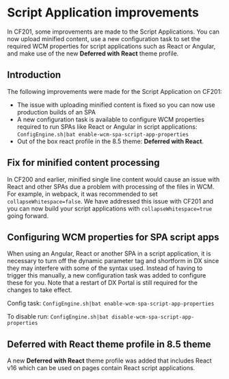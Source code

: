 # Script Application improvements

In CF201, some improvements are made to the Script Applications. You can now upload minified content, use a new configuration task to set the required WCM properties for script applications such as React or Angular, and make use of the new **Deferred with React** theme profile.

## Introduction

The following improvements were made for the Script Application on CF201:

-   The issue with uploading minified content is fixed so you can now use production builds of an SPA
-   A new configuration task is available to configure WCM properties required to run SPAs like React or Angular in script applications: `ConfigEngine.sh|bat enable-wcm-spa-script-app-properties`
-   Out of the box react profile in the 8.5 theme: **Deferred with React**.

## Fix for minified content processing

In CF200 and earlier, minified single line content would cause an issue with React and other SPAs due a problem with processing of the files in WCM. For example, in webpack, it was recommended to set `collapseWhitespace=false`. We have addressed this issue with CF201 and you can now build your script applications with `collapseWhitespace=true` going forward.

## Configuring WCM properties for SPA script apps

When using an Angular, React or another SPA in a script application, it is necessary to turn off the dynamic parameter tag and shortform in DX since they may interfere with some of the syntax used. Instead of having to trigger this manually, a new configuration task was added to configure these for you. Note that a restart of DX Portal is still required for the changes to take effect.

Config task: `ConfigEngine.sh|bat enable-wcm-spa-script-app-properties`

To disable run: `ConfigEngine.sh|bat disable-wcm-spa-script-app-properties`

## Deferred with React theme profile in 8.5 theme

A new **Deferred with React** theme profile was added that includes React v16 which can be used on pages contain React script applications.


